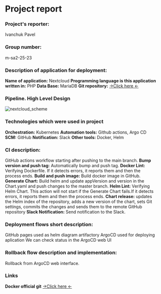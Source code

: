 # Project report

### Project's reporter: 
Ivanchuk Pavel

### Group number: 
m-sa2-25-23

### Description of application for deployment:
**Name of application:** Nextcloud
**Programming language is this application written in:** PHP
**Data Base:** MariaDB
**Git repository:** [->Click here <-](https://github.com/IPaul32/my-nextcloud "GitHub Ivanchuk Nextcloud")

### Pipeline. High Level Design
![nextcloud_scheme](https://github.com/IPaul32/sa2-25-23-Ivanchuk/assets/145698867/c44f4c45-954a-48c4-aeea-1052a4f8d729)

### Technologies which were used in project
**Orchestration:** Kubernetes
**Automation tools:** Github actions, Argo CD
**SCM:** GitHub
**Notification:** Slack
**Other tools:** Docker, Helm 

### CI description: 
GitHub actions workflow starting after pushing to the main branch.
**Bump version and push tag:**  Automatically bump and push tag.
**Docker Lint:**        Verifying Dockerfile. If it detects errors, it reports them and then the process ends.
**Build and push image:**       Build docker image in GitHub.
**Generate Chart:**     Build helm and update appVersion and version in the Chart.yaml and push changes to the master branch.
**Helm Lint:**  Verifying Helm Chart. This action will not start if the Generate Chart fails.If it detects errors, it reports them and then the process ends.
**Chart release:**      updates the Helm index of the repository, adds a new version of the chart, sets Git settings, commits the changes and sends them to the remote GitHub repository
**Slack Notification:** Send notification to the Slack.

### Deployment flows short description:
GitHub pages used as helm diagram artifactory
ArgoCD used for deploying aplication
We can check status in the ArgoCD web UI

### Rollback flow description and implementation:
Rollback from ArgoCD web interface.

### Links
**Docker official git** [->Click here <-](https://github.com/nextcloud/docker "GitHub Nextcloud docker")
